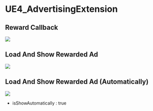 # UE4_AdvertisingExtension

## Reward Callback
![](https://img1.daumcdn.net/thumb/R1280x0/?scode=mtistory2&fname=https%3A%2F%2Fblog.kakaocdn.net%2Fdn%2FyDxwd%2Fbtq3q6bCFGN%2FVwi7PR9FYOn6xjl7Rn1Oc0%2Fimg.png)

## Load And Show Rewarded Ad
![](https://img1.daumcdn.net/thumb/R1280x0/?scode=mtistory2&fname=https%3A%2F%2Fblog.kakaocdn.net%2Fdn%2Fbk4Fql%2Fbtq3nS6hgrV%2FGoHFARlb6rTiyyH5T2JZJk%2Fimg.png)

## Load And Show Rewarded Ad (Automatically)
![](https://img1.daumcdn.net/thumb/R1280x0/?scode=mtistory2&fname=https%3A%2F%2Fblog.kakaocdn.net%2Fdn%2FvTxug%2Fbtq3mNq3Vsc%2FG4GhrKivR1dd8ZtMfbSqw1%2Fimg.png)
* isShowAutomatically : true

